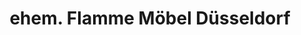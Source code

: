 ---
title: "ehem. Flamme Möbel Düsseldorf"
url: /erkrath/ehem-flamme-moebel-duesseldorf/
shop: Möbel
---